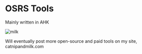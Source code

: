 # OSRS Tools

Mainly written in AHK

![milk](https://user-images.githubusercontent.com/110143188/181903297-2b8b6550-075d-4b81-805d-804ca7798233.PNG)

Will eventually post more open-source and paid tools on my site, catnipandmilk.com
